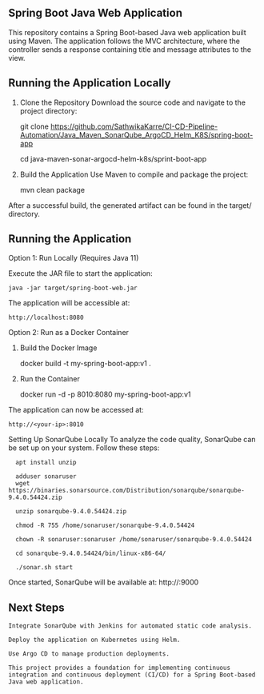 ## Spring Boot Java Web Application
This repository contains a Spring Boot-based Java web application built using Maven. The application follows the MVC architecture, where the controller sends a response containing title and message attributes to the view.

## Running the Application Locally
1. Clone the Repository
Download the source code and navigate to the project directory:

      git clone https://github.com/SathwikaKarre/CI-CD-Pipeline-Automation/Java_Maven_SonarQube_ArgoCD_Helm_K8S/spring-boot-app
   
      cd java-maven-sonar-argocd-helm-k8s/sprint-boot-app
   
3. Build the Application
Use Maven to compile and package the project:

      mvn clean package
   
After a successful build, the generated artifact can be found in the target/ directory.

## Running the Application

Option 1: Run Locally (Requires Java 11)

Execute the JAR file to start the application:

    java -jar target/spring-boot-web.jar
    
The application will be accessible at:

    http://localhost:8080

Option 2: Run as a Docker Container

1. Build the Docker Image
   
    docker build -t my-spring-boot-app:v1 .
   
2. Run the Container
   
    docker run -d -p 8010:8080 my-spring-boot-app:v1
   
The application can now be accessed at:

    http://<your-ip>:8010

Setting Up SonarQube Locally
    To analyze the code quality, SonarQube can be set up on your system. Follow these steps:
    
      apt install unzip
        
      adduser sonaruser
      wget https://binaries.sonarsource.com/Distribution/sonarqube/sonarqube-9.4.0.54424.zip
      
      unzip sonarqube-9.4.0.54424.zip
      
      chmod -R 755 /home/sonaruser/sonarqube-9.4.0.54424
      
      chown -R sonaruser:sonaruser /home/sonaruser/sonarqube-9.4.0.54424
      
      cd sonarqube-9.4.0.54424/bin/linux-x86-64/
      
      ./sonar.sh start
      
Once started, SonarQube will be available at:
      http://<your-ip>:9000

## Next Steps

    Integrate SonarQube with Jenkins for automated static code analysis.
    
    Deploy the application on Kubernetes using Helm.
    
    Use Argo CD to manage production deployments.
    
    This project provides a foundation for implementing continuous integration and continuous deployment (CI/CD) for a Spring Boot-based Java web application.
    
    
    
    
    
    
    
    
    
    
    
    
    
